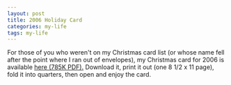 ```yaml
---
layout: post
title: 2006 Holiday Card
categories: my-life
tags: my-life
---
```


  <p>For those of you who weren't on my Christmas card list (or whose name fell after the point where I ran out of envelopes), my Christmas card for 2006 is available <a href="http://honestillusion.com/files/folders/misc/entry4190.aspx">here (785K PDF).</a>  Download it, print it out (one 8 1/2 x 11 page), fold it into quarters, then open and enjoy the card.</p>